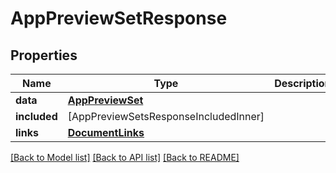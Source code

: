# AppPreviewSetResponse

## Properties
Name | Type | Description | Notes
------------ | ------------- | ------------- | -------------
**data** | [**AppPreviewSet**](AppPreviewSet.md) |  | 
**included** | [AppPreviewSetsResponseIncludedInner] |  | [optional] 
**links** | [**DocumentLinks**](DocumentLinks.md) |  | 

[[Back to Model list]](../README.md#documentation-for-models) [[Back to API list]](../README.md#documentation-for-api-endpoints) [[Back to README]](../README.md)


